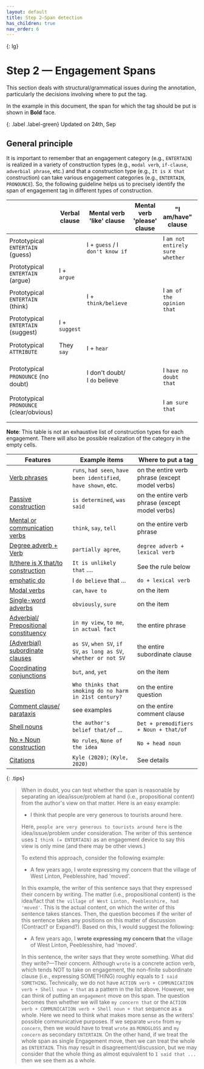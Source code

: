 ```yaml
---
layout: default
title: Step 2–Span detection
has_children: true
nav_order: 6
---
```


{: lg}

# Step 2 — Engagement Spans

This section deals with structural/grammatical issues during the annotation, particularly the decisions involving where to put the tag. 

In the example in this document, the span for which the tag should be put is shown in **Bold** face. 

{: .label .label-green}
Updated on 24th, Sep


## General principle

It is important to remember that an engagement category (e.g., `ENTERTAIN`) is realized in a variety of construction types (e.g., `modal verb`, `if-clause`, `adverbial phrase`, etc.) and that a construction type (e.g., `It is X that` construction) can take various engagement categories (e.g., `ENTERTAIN`, `PRONOUNCE`).
So, the following guideline helps us to precisely identify the span of engagement tag in different types of construction. 



|                                          | Verbal clause | Mental verb 'like' clause       | Mental verb 'please' clause | "I am/have" clause               | "It/there is x that/to" clause                     | Prep. phrase             | Adv. gp; Prep. Phrase     | Predicator             |
| ---------------------------------------- | ------------- | ------------------------------- | --------------------------- | -------------------------------- | -------------------------------------------------- | ------------------------ | ------------------------- | ---------------------- |
| Prototypical `ENTERTAIN` (guess)         |               | I + `guess` / I `don't know if` |                             | I `am not entirely sure whether` |                                                    |                          | `presumably`              |                        |
| Prototypical `ENTERTAIN` (argue)         | I + `argue`   |                                 |                             |                                  | `It is arguable that`                              |                          | `arguably`                |                        |
| Prototypical `ENTERTAIN` (think)         |               | I + `think/believe`             |                             | I `am of the opinion that`       | `It is possible that`, `It's likely that`          | `in my opinion`, `to me` | `perhaps`, `probably`     | X `is likely to`       |
| Prototypical `ENTERTAIN` (suggest)       | I + `suggest` |                                 |                             |                                  |                                                    |                          | `tentatively`             |                        |
| Prototypical `ATTRIBUTE`                 | They `say`    | I + `hear`                      |                             |                                  | `It is said/reported that`                         | `According to X`         | `reportedly`, `allegedly` | X `is said/rumored to` |
| Prototypical `PRONOUNCE` (no doubt)      |               | I don't doubt/ I `do` believe   |                             | I `have no doubt that`           | `There is no doubt that`, `it is indubitable that` |                          | `indubitably`, `no doubt` |                        |
| Prototypical `PRONOUNCE` (clear/obvious) |               |                                 |                             | I `am sure that`                 | `It is clear that`                                 |                          | `clearly`, `obviously`    |                        |
|                                          |               |                                 |                             |                                  |                                                    |                          |                           |                        |
|                                          |               |                                 |                             |                                  |                                                    |                          |                           |                        |

**Note**: This table is not an exhaustive list of construction types for each engagement. There will also be possible realization of the category in the empty cells.



| Features                                                                                                                 | Example items                                                     | Where to put a tag                             |
| ------------------------------------------------------------------------------------------------------------------------ | ----------------------------------------------------------------- | ---------------------------------------------- |
| [Verb phrases](#verb-phrases)                                                                                            | `runs`, `had seen`, `have been identified`, `have shown`, etc.    | on the entire verb phrase (except model verbs) |
| [Passive construction](#passive-construction)                                                                            | `is determined`, `was said`                                       | on the entire verb phrase (except model verbs) |
| [Mental or communication verbs](#mental-or-communication-verbs)                                                          | `think`, `say`, `tell`                                            | on the entire verb phrase                      |
| [Degree adverb + Verb](#degree-adverb--lexical-verb)                                                                     | `partially agree`,                                                | `degree adverb + lexical verb`                 |
| [It/there is X that/to construction](#it-is-x-thatto-as-interpersonal-metaphor)                                          | `It is unlikely that` ....                                        | See the rule below                             |
| [emphatic do](#emphatic-do)                                                                                              | I `do believe` that ...                                           | `do + lexical verb`                            |
| [Modal verbs](#modal-verbs)                                                                                              | `can`, `have to`                                                  | on the item                                    |
| [Single-word adverbs](#single-word-adverbs)                                                                              | `obviously`, `sure`                                               | on the item                                    |
| [Adverbial/ Prepositional constituency](#multi-word-adverbs-adverbial-and-prepositional-constituency)                    | `in my view`, `to me`, `in actual fact`                           | the entire phrase                              |
| [(Adverbial) subordinate clauses](#subordinate-clauseincluding-both-single-word-and-multi-word-subordinate-conjunctions) | `as SV`, `when SV`, `if SV`, `as long as SV`, `whether or not SV` | the entire subordinate clause                  |
| [Coordinating conjunctions](#coordinating-conjunctions)                                                                  | `but`, `and`, `yet`                                               | on the item                                    |
| [Question](#questions)                                                                                                   | `Who thinks that smoking do no harm in 21st century?`             | on the entire question                         |
| [Comment clause/ parataxis](#comment-clauseparataxis)                                                                    | see examples                                                      | on the entire comment clause                   |
| [Shell nouns](#nominalized-construction)                                                                                 | `the author's belief that/of` ...                                 | `Det + premodifiers + Noun + that/of`          |
| [No + Noun construction](#no--noun-construction)                                                                         | `No rules`, `None of the idea`                                    | `No + head noun`                               |
| [Citations](#citations)                                                                                                  | `Kyle (2020)`; `(Kyle, 2020)`                                     | See details                                    |





{: .tips}
>When in doubt, you can test whether the span is reasonable by separating an idea/issue/problem at hand (i.e., propositional content) from the author's view on that matter.
> Here is an easy example:
> - I think that people are very generous to tourists around here.
>
> Here, `people are very generous to tourists around here` is the idea/issue/problem under consideration. The writer of this sentence uses `I think (= ENTERTAIN)` as an engagement device to say this view is only mine (and there may be other views.)
> 
>To extend this approach, consider the following example:
> - A few years ago, I wrote expressing my concern that the village of West Linton, Peeblesshire, had 'moved'.
>
> In this example, the writer of this sentence says that they expressed their concern by writing. The matter (i.e., propositional content) is the idea/fact that `the village of West Linton, Peeblesshire, had 'moved'`.
> This is the actual content, on which the writer of this sentence takes stances. Then, the question becomes if the writer of this sentence takes any positions on this matter of discussion (Contract? or Expand?). 
> Based on this, I would suggest the following:
>
>- A few years ago, I **wrote expressing my concern that** the village of West Linton, Peeblesshire, had 'moved'.
>
> In this sentence, the writer says that they wrote something. What did they write?—Their concern. Although `wrote` is a concrete action verb, which tends NOT to take on engagement, the non-finite subordinate clause (i.e., expressing SOMETHING) roughly equals to `I said SOMETHING`. Technically, we do not have `ACTION verb + COMMUNICATION verb + Shell noun + that` as a pattern in the list above. However, we can think of putting an `engagement` move on this span. The question becomes then whether we will take `my concern that` or the `ACTION verb + COMMUNICATION verb + Shell noun + that` sequence as a whole. Here we need to think what makes more sense as the writers' possible communicative purposes. If we separate `wrote` from `my concern`, then we would have to treat `wrote` as `MONOGLOSS` and `my concern` as secondary `ENTERTAIN`. On the other hand, if we treat the whole span as single Engagement move, then we can treat the whole as `ENTERTAIN`. This may result in disagreement/discussion, but we may consider that the whole thing as almost equivalent to `I said that ...` then we see them as a whole.

